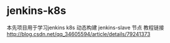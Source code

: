 # jenkins-k8s
  本先项目用于学习jenkins k8s 动态构建 jenkins-slave 节点
  教程链接
  http://blog.csdn.net/qq_34605594/article/details/79241373

